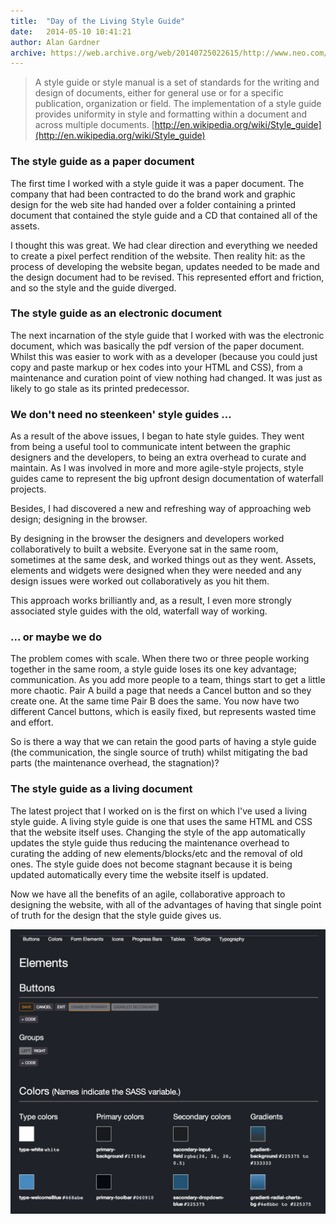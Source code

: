 ```yaml
---
title:  "Day of the Living Style Guide"
date:   2014-05-10 10:41:21
author: Alan Gardner
archive: https://web.archive.org/web/20140725022615/http://www.neo.com/2014/05/10/day-of-the-living-style-guide
---
```


> A style guide or style manual is a set of standards for the writing and design of documents, either for general use or for a specific publication, organization or field. The implementation of a style guide provides uniformity in style and formatting within a document and across multiple documents. [http://en.wikipedia.org/wiki/Style_guide](http://en.wikipedia.org/wiki/Style_guide)

### The style guide as a paper document
The first time I worked with a style guide it was a paper document. The company that had been contracted to do the brand work and graphic design for the web site had handed over a folder containing a printed document that contained the style guide and a CD that contained all of the assets.

I thought this was great. We had clear direction and everything we needed to create a pixel perfect rendition of the website. Then reality hit: as the process of developing the website began, updates needed to be made and the design document had to be revised. This represented effort and friction, and so the style and the guide diverged.

### The style guide as an electronic document
The next incarnation of the style guide that I worked with was the electronic document, which was basically the pdf version of the paper document. Whilst this was easier to work with as a developer (because you could just copy and paste markup or hex codes into your HTML and CSS), from a maintenance and curation point of view nothing had changed. It was just as likely to go stale as its printed predecessor.

### We don't need no steenkeen' style guides ...
As a result of the above issues, I began to hate style guides. They went from being a useful tool to communicate intent between the graphic designers and the developers, to being an extra overhead to curate and maintain. As I was involved in more and more agile-style projects, style guides came to represent the big upfront design documentation of waterfall projects.

Besides, I had discovered a new and refreshing way of approaching web design; designing in the browser.

By designing in the browser the designers and developers worked collaboratively to built a website. Everyone sat in the same room, sometimes at the same desk, and worked things out as they went. Assets, elements and widgets were designed when they were needed and any design issues were worked out collaboratively as you hit them.

This approach works brilliantly and, as a result, I even more strongly associated style guides with the old, waterfall way of working.

### ... or maybe we do
The problem comes with scale. When there two or three people working together in the same room, a style guide loses its one key advantage; communication. As you add more people to a team, things start to get a little more chaotic. Pair A build a page that needs a Cancel button and so they create one. At the same time Pair B does the same. You now have two different Cancel buttons, which is easily fixed, but represents wasted time and effort.

So is there a way that we can retain the good parts of having a style guide (the communication, the single source of truth) whilst mitigating the bad parts (the maintenance overhead, the stagnation)?

### The style guide as a living document
The latest project that I worked on is the first on which I've used a living style guide. A living style guide is one that uses the same HTML and CSS that the website itself uses. Changing the style of the app automatically updates the style guide thus reducing the maintenance overhead to curating the adding of new elements/blocks/etc and the removal of old ones. The style guide does not become stagnant because it is being updated automatically every time the website itself is updated.

Now we have all the benefits of an agile, collaborative approach to designing the website, with all of the advantages of having that single point of truth for the design that the style guide gives us.

![Example Style Guide](/images/2014-05-10-style-guide.png)
